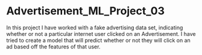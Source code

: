 # Advertisement_ML_Project_03
In this project I have worked with a fake advertising data set, indicating whether or not a particular internet user clicked on an Advertisement. I have tried to create a model that will predict whether or not they will click on an ad based off the features of that user.
